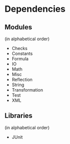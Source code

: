 # Dependencies

## Modules
(in alphabetical order)

* Checks
* Constants
* Formula
* IO
* Math
* Misc
* Reflection
* String
* Transformation
* Test
* XML

## Libraries
(in alphabetical order)

* JUnit
